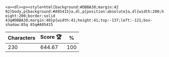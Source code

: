 `<a><dl><p><style>html{background:#DBBA30;margin:42 92}body,p{background:#A95415}a,dl,p{position:absolute}a,dl{width:200;height:200;border:solid 43q#DBBA30;margin:40}p{width:41;height:41;top:-137;left:-121;box-shadow:85q 85q#A95415`

| Characters | Score 🏆 | %   |
| ---------- | -------- | --- |
| 230        | 644.67   | 100 |
